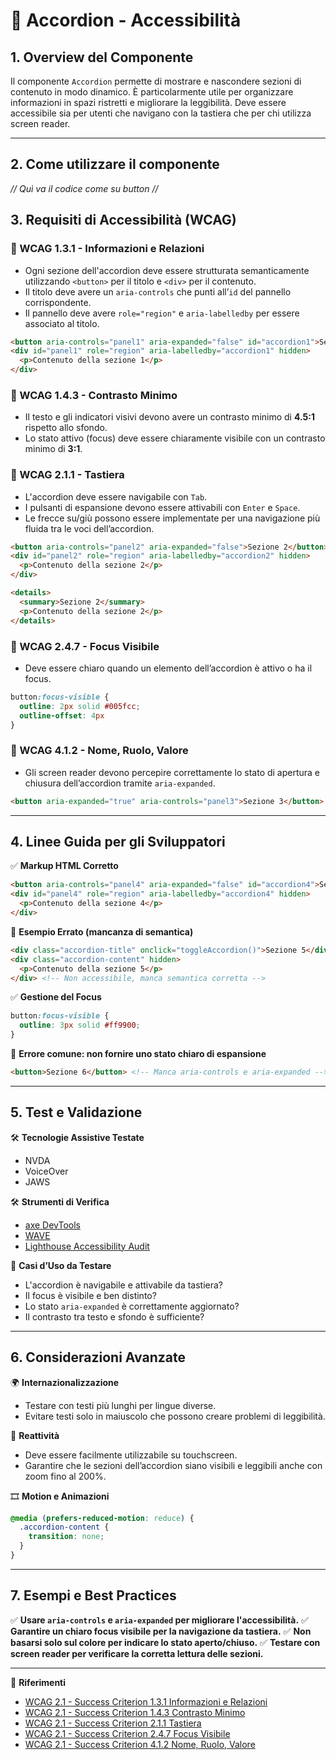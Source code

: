 
# 📌 Accordion - Accessibilità

## 1. Overview del Componente
Il componente `Accordion` permette di mostrare e nascondere sezioni di contenuto in modo dinamico. È particolarmente utile per organizzare informazioni in spazi ristretti e migliorare la leggibilità. Deve essere accessibile sia per utenti che navigano con la tastiera che per chi utilizza screen reader.

---
## 2. Come utilizzare il componente

*// Quì va il codice come su button //*
## 3. Requisiti di Accessibilità (WCAG)

### 🔹 WCAG 1.3.1 - Informazioni e Relazioni
- Ogni sezione dell'accordion deve essere strutturata semanticamente utilizzando `<button>` per il titolo e `<div>` per il contenuto.
- Il titolo deve avere un `aria-controls` che punti all’`id` del pannello corrispondente.
- Il pannello deve avere `role="region"` e `aria-labelledby` per essere associato al titolo.

```html
<button aria-controls="panel1" aria-expanded="false" id="accordion1">Sezione 1</button>
<div id="panel1" role="region" aria-labelledby="accordion1" hidden>
  <p>Contenuto della sezione 1</p>
</div>
```

### 🔹 WCAG 1.4.3 - Contrasto Minimo
- Il testo e gli indicatori visivi devono avere un contrasto minimo di **4.5:1** rispetto allo sfondo.
- Lo stato attivo (focus) deve essere chiaramente visibile con un contrasto minimo di **3:1**.

### 🔹 WCAG 2.1.1 - Tastiera
- L'accordion deve essere navigabile con `Tab`.
- I pulsanti di espansione devono essere attivabili con `Enter` e `Space`.
- Le frecce su/giù possono essere implementate per una navigazione più fluida tra le voci dell’accordion.

```html
<button aria-controls="panel2" aria-expanded="false">Sezione 2</button>
<div id="panel2" role="region" aria-labelledby="accordion2" hidden>
  <p>Contenuto della sezione 2</p>
</div>

<details>
  <summary>Sezione 2</summary>
  <p>Contenuto della sezione 2</p>
</details>
```

### 🔹 WCAG 2.4.7 - Focus Visibile
- Deve essere chiaro quando un elemento dell’accordion è attivo o ha il focus.

```css
button:focus-visible {
  outline: 2px solid #005fcc;
  outline-offset: 4px 
}
```

### 🔹 WCAG 4.1.2 - Nome, Ruolo, Valore
- Gli screen reader devono percepire correttamente lo stato di apertura e chiusura dell’accordion tramite `aria-expanded`.

```html
<button aria-expanded="true" aria-controls="panel3">Sezione 3</button>
```

---

## 4. Linee Guida per gli Sviluppatori

✅ **Markup HTML Corretto**
```html
<button aria-controls="panel4" aria-expanded="false" id="accordion4">Sezione 4</button>
<div id="panel4" role="region" aria-labelledby="accordion4" hidden>
  <p>Contenuto della sezione 4</p>
</div>
```

🚫 **Esempio Errato (mancanza di semantica)**
```html
<div class="accordion-title" onclick="toggleAccordion()">Sezione 5</div>
<div class="accordion-content" hidden>
  <p>Contenuto della sezione 5</p>
</div> <!-- Non accessibile, manca semantica corretta -->
```

✅ **Gestione del Focus**
```css
button:focus-visible {
  outline: 3px solid #ff9900;
}
```

🚫 **Errore comune: non fornire uno stato chiaro di espansione**
```html
<button>Sezione 6</button> <!-- Manca aria-controls e aria-expanded -->
```

---

## 5. Test e Validazione

🛠 **Tecnologie Assistive Testate**
- NVDA
- VoiceOver
- JAWS

🛠 **Strumenti di Verifica**
- [axe DevTools](https://www.deque.com/axe/)
- [WAVE](https://wave.webaim.org/)
- [Lighthouse Accessibility Audit](https://developers.google.com/web/tools/lighthouse/)

🎯 **Casi d’Uso da Testare**
- L'accordion è navigabile e attivabile da tastiera?
- Il focus è visibile e ben distinto?
- Lo stato `aria-expanded` è correttamente aggiornato?
- Il contrasto tra testo e sfondo è sufficiente?

---

## 6. Considerazioni Avanzate

🌍 **Internazionalizzazione**
- Testare con testi più lunghi per lingue diverse.
- Evitare testi solo in maiuscolo che possono creare problemi di leggibilità.

📱 **Reattività**
- Deve essere facilmente utilizzabile su touchscreen.
- Garantire che le sezioni dell’accordion siano visibili e leggibili anche con zoom fino al 200%.

🎞 **Motion e Animazioni**
```css
@media (prefers-reduced-motion: reduce) {
  .accordion-content {
    transition: none;
  }
}
```

---

## 7. Esempi e Best Practices
✅ **Usare `aria-controls` e `aria-expanded` per migliorare l'accessibilità.**
✅ **Garantire un chiaro focus visibile per la navigazione da tastiera.**
✅ **Non basarsi solo sul colore per indicare lo stato aperto/chiuso.**
✅ **Testare con screen reader per verificare la corretta lettura delle sezioni.**

---

📌 **Riferimenti**
- [WCAG 2.1 - Success Criterion 1.3.1 Informazioni e Relazioni](https://www.w3.org/TR/WCAG21/#info-and-relationships)
- [WCAG 2.1 - Success Criterion 1.4.3 Contrasto Minimo](https://www.w3.org/TR/WCAG21/#contrast-minimum)
- [WCAG 2.1 - Success Criterion 2.1.1 Tastiera](https://www.w3.org/TR/WCAG21/#keyboard)
- [WCAG 2.1 - Success Criterion 2.4.7 Focus Visibile](https://www.w3.org/TR/WCAG21/#focus-visible)
- [WCAG 2.1 - Success Criterion 4.1.2 Nome, Ruolo, Valore](https://www.w3.org/TR/WCAG21/#name-role-value)
